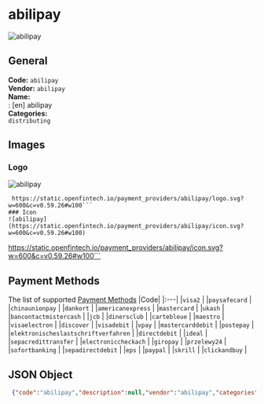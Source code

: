 # abilipay 
![abilipay](https://static.openfintech.io/payment_providers/abilipay/logo.svg?w=600&c=v0.59.26#w100)  
## General 
**Code:** `abilipay`  
**Vendor:** `abilipay`  
**Name:**  
:	[en] abilipay  
**Categories:**  
`distributing`  
## Images 
### Logo 
![abilipay](https://static.openfintech.io/payment_providers/abilipay/logo.svg?w=600&c=v0.59.26#w100)  
```
 https://static.openfintech.io/payment_providers/abilipay/logo.svg?w=600&c=v0.59.26#w100```  
### Icon 
![abilipay](https://static.openfintech.io/payment_providers/abilipay/icon.svg?w=600&c=v0.59.26#w100)  
```
 https://static.openfintech.io/payment_providers/abilipay/icon.svg?w=600&c=v0.59.26#w100```  
## Payment Methods 
The list of supported  [Payment Methods](#) 
|Code| 
|:---| 
|`visa2` | 
|`paysafecard` | 
|`chinaunionpay` | 
|`dankort` | 
|`americanexpress` | 
|`mastercard` | 
|`ukash` | 
|`bancontactmistercash` | 
|`jcb` | 
|`dinersclub` | 
|`cartebleue` | 
|`maestro` | 
|`visaelectron` | 
|`discover` | 
|`visadebit` | 
|`vpay` | 
|`mastercarddebit` | 
|`postepay` | 
|`elektronischeslastschriftverfahren` | 
|`directdebit` | 
|`ideal` | 
|`sepacredittransfer` | 
|`electroniccheckach` | 
|`giropay` | 
|`przelewy24` | 
|`sofortbanking` | 
|`sepadirectdebit` | 
|`eps` | 
|`paypal` | 
|`skrill` | 
|`clickandbuy` | 
 
## JSON Object 
```json
 {"code":"abilipay","description":null,"vendor":"abilipay","categories":["distributing"],"countries":null,"payment_method":["visa2","paysafecard","chinaunionpay","dankort","americanexpress","mastercard","ukash","bancontactmistercash","jcb","dinersclub","cartebleue","maestro","visaelectron","discover","visadebit","vpay","mastercarddebit","postepay","elektronischeslastschriftverfahren","directdebit","ideal","sepacredittransfer","electroniccheckach","giropay","przelewy24","sofortbanking","sepadirectdebit","eps","paypal","skrill","clickandbuy"],"payout_method":null,"metadata":{"about_payments_code":"abilipay"},"name":{"en":"abilipay"}}```  
